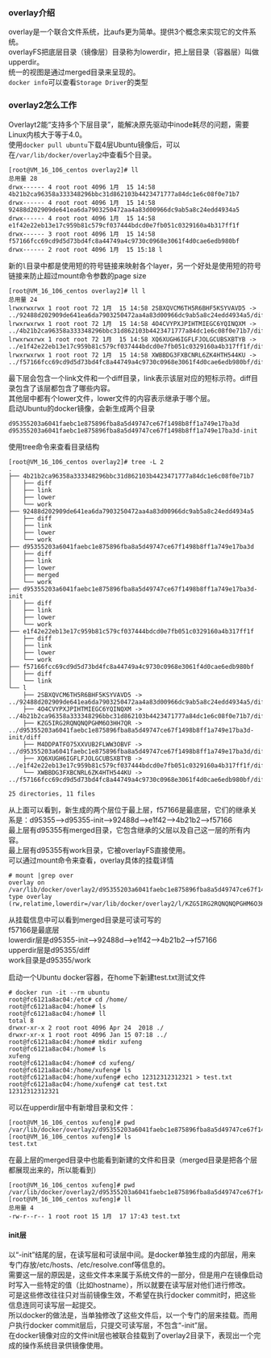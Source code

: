 ### overlay介绍
overlay是一个联合文件系统，比aufs更为简单。提供3个概念来实现它的文件系统。   
overlayFS把底层目录（镜像层）目录称为lowerdir，把上层目录（容器层）叫做upperdir。   
统一的视图是通过merged目录来呈现的。   
`docker info`可以查看`Storage Driver`的类型
### overlay2怎么工作
Overlayt2能“支持多个下层目录”，能解决原先驱动中inode耗尽的问题，需要Linux内核大于等于4.0。  
使用`docker pull ubuntu`下载4层Ubuntu镜像后，可以在`/var/lib/docker/overlay2`中查看5个目录。
```
[root@VM_16_106_centos overlay2]# ll
总用量 28
drwx------ 4 root root 4096 1月  15 14:58 4b21b2ca96358a333348296bbc31d862103b4423471777a84dc1e6c08f0e71b7
drwx------ 4 root root 4096 1月  15 14:58 92488d202909de641ea6da7903250472aa4a83d00966dc9ab5a8c24edd4934a5
drwx------ 4 root root 4096 1月  15 14:58 e1f42e22eb13e17c959b81c579cf037444bdcd0e7fb051c0329160a4b317ff1f
drwx------ 3 root root 4096 1月  15 14:58 f57166fcc69cd9d5d73bd4fc8a44749a4c9730c0968e3061f4d0cae6edb980bf
drwx------ 2 root root 4096 1月  15 15:18 l
```

新的`l`目录中都是使用短的符号链接来映射各个layer，另一个好处是使用短的符号链接来防止超过mount命令参数的page size
```
[root@VM_16_106_centos overlay2]# ll l
总用量 24
lrwxrwxrwx 1 root root 72 1月  15 14:58 2SBXQVCM6TH5R6BHF5KSYVAVD5 -> ../92488d202909de641ea6da7903250472aa4a83d00966dc9ab5a8c24edd4934a5/diff
lrwxrwxrwx 1 root root 72 1月  15 14:58 4O4CVYPXJPIHTMIEGC6YQINQXM -> ../4b21b2ca96358a333348296bbc31d862103b4423471777a84dc1e6c08f0e71b7/diff
lrwxrwxrwx 1 root root 72 1月  15 14:58 XQ6XUGH6IGFLFJOLGCUBSXBTYB -> ../e1f42e22eb13e17c959b81c579cf037444bdcd0e7fb051c0329160a4b317ff1f/diff
lrwxrwxrwx 1 root root 72 1月  15 14:58 XWBBDG3FXBCNRL6ZK4HTH544KU -> ../f57166fcc69cd9d5d73bd4fc8a44749a4c9730c0968e3061f4d0cae6edb980bf/diff
```
最下层会包含一个link文件和一个diff目录，link表示该层对应的短标示符。diff目录包含了该层都包含了哪些内容。  
其他层中都有个lower文件，lower文件的内容表示继承于哪个层。  
启动Ubuntu的docker镜像，会新生成两个目录
```
d95355203a6041faebc1e875896fba8a5d49747ce67f1498b8ff1a749e17ba3d
d95355203a6041faebc1e875896fba8a5d49747ce67f1498b8ff1a749e17ba3d-init
```
使用tree命令来查看目录结构
```
[root@VM_16_106_centos overlay2]# tree -L 2
.
├── 4b21b2ca96358a333348296bbc31d862103b4423471777a84dc1e6c08f0e71b7
│   ├── diff
│   ├── link
│   ├── lower
│   └── work
├── 92488d202909de641ea6da7903250472aa4a83d00966dc9ab5a8c24edd4934a5
│   ├── diff
│   ├── link
│   ├── lower
│   └── work
├── d95355203a6041faebc1e875896fba8a5d49747ce67f1498b8ff1a749e17ba3d
│   ├── diff
│   ├── link
│   ├── lower
│   ├── merged
│   └── work
├── d95355203a6041faebc1e875896fba8a5d49747ce67f1498b8ff1a749e17ba3d-init
│   ├── diff
│   ├── link
│   ├── lower
│   └── work
├── e1f42e22eb13e17c959b81c579cf037444bdcd0e7fb051c0329160a4b317ff1f
│   ├── diff
│   ├── link
│   ├── lower
│   └── work
├── f57166fcc69cd9d5d73bd4fc8a44749a4c9730c0968e3061f4d0cae6edb980bf
│   ├── diff
│   └── link
└── l
    ├── 2SBXQVCM6TH5R6BHF5KSYVAVD5 -> ../92488d202909de641ea6da7903250472aa4a83d00966dc9ab5a8c24edd4934a5/diff
    ├── 4O4CVYPXJPIHTMIEGC6YQINQXM -> ../4b21b2ca96358a333348296bbc31d862103b4423471777a84dc1e6c08f0e71b7/diff
    ├── KZG5IRG2RQNQNQPGHM6O3HH7QR -> ../d95355203a6041faebc1e875896fba8a5d49747ce67f1498b8ff1a749e17ba3d-init/diff
    ├── M4DDPATFO75XXVUB2FLWW3OBVF -> ../d95355203a6041faebc1e875896fba8a5d49747ce67f1498b8ff1a749e17ba3d/diff
    ├── XQ6XUGH6IGFLFJOLGCUBSXBTYB -> ../e1f42e22eb13e17c959b81c579cf037444bdcd0e7fb051c0329160a4b317ff1f/diff
    └── XWBBDG3FXBCNRL6ZK4HTH544KU -> ../f57166fcc69cd9d5d73bd4fc8a44749a4c9730c0968e3061f4d0cae6edb980bf/diff

25 directories, 11 files
```
从上面可以看到，新生成的两个层位于最上层，f57166是最底层，它们的继承关系是：d95355—->d95355-init—->92488d—->e1f42—->4b21b2—->f57166   
最上层有d95355有merged目录，它包含继承的父层以及自己这一层的所有内容。  
最上层有d95355有work目录，它被overlayFS直接使用。  
可以通过mount命令来查看，overlay具体的挂载详情
```
# mount |grep over
overlay on /var/lib/docker/overlay2/d95355203a6041faebc1e875896fba8a5d49747ce67f1498b8ff1a749e17ba3d/merged type overlay (rw,relatime,lowerdir=/var/lib/docker/overlay2/l/KZG5IRG2RQNQNQPGHM6O3HH7QR:/var/lib/docker/overlay2/l/2SBXQVCM6TH5R6BHF5KSYVAVD5:/var/lib/docker/overlay2/l/XQ6XUGH6IGFLFJOLGCUBSXBTYB:/var/lib/docker/overlay2/l/4O4CVYPXJPIHTMIEGC6YQINQXM:/var/lib/docker/overlay2/l/XWBBDG3FXBCNRL6ZK4HTH544KU,upperdir=/var/lib/docker/overlay2/d95355203a6041faebc1e875896fba8a5d49747ce67f1498b8ff1a749e17ba3d/diff,workdir=/var/lib/docker/overlay2/d95355203a6041faebc1e875896fba8a5d49747ce67f1498b8ff1a749e17ba3d/work)
```
从挂载信息中可以看到merged目录是可读可写的  
f57166是最底层  
lowerdir层是d95355-init—->92488d—->e1f42—->4b21b2—->f57166   
upperdir层是d95355/diff   
work目录是d95355/work   
   
启动一个Ubuntu docker容器，在home下新建test.txt测试文件
```
# docker run -it --rm ubuntu
root@fc6121a8ac04:/etc# cd /home/
root@fc6121a8ac04:/home# ls
root@fc6121a8ac04:/home# ll
total 8
drwxr-xr-x 2 root root 4096 Apr 24  2018 ./
drwxr-xr-x 1 root root 4096 Jan 15 07:18 ../
root@fc6121a8ac04:/home# mkdir xufeng
root@fc6121a8ac04:/home# ls
xufeng
root@fc6121a8ac04:/home# cd xufeng/
root@fc6121a8ac04:/home/xufeng# ls
root@fc6121a8ac04:/home/xufeng# echo 12312312312321 > test.txt
root@fc6121a8ac04:/home/xufeng# cat test.txt
12312312312321
```
可以在upperdir层中有新增目录和文件：
```
[root@VM_16_106_centos xufeng]# pwd
/var/lib/docker/overlay2/d95355203a6041faebc1e875896fba8a5d49747ce67f1498b8ff1a749e17ba3d/diff/home/xufeng
[root@VM_16_106_centos xufeng]# ls
test.txt
```
在最上层的merged目录中也能看到新建的文件和目录（merged目录是把各个层都展现出来的，所以能看到）
```
[root@VM_16_106_centos xufeng]# pwd
/var/lib/docker/overlay2/d95355203a6041faebc1e875896fba8a5d49747ce67f1498b8ff1a749e17ba3d/merged/home/xufeng
[root@VM_16_106_centos xufeng]# ll
总用量 4
-rw-r--r-- 1 root root 15 1月  17 17:43 test.txt
```
#### init层  
以“-init”结尾的层，在读写层和可读层中间。是docker单独生成的内部层，用来专门存放/etc/hosts、/etc/resolve.conf等信息的。  
需要这一层的原因是，这些文件本来属于系统文件的一部分，但是用户在镜像启动时写入一些特定的值（比如hostname），所以就要在读写层对他们进行修改。  
可是这些修改往往只对当前镜像生效，不希望在执行docker commit时，把这些信息连同可读写层一起提交。  
所以docker的做法是，当单独修改了这些文件后，以一个专门的层来挂载。而用户执行docker commit层后，只提交可读写层，不包含“-init”层。  
在docker镜像对应的文件init层也被联合挂载到了overlay2目录下，表现出一个完成的操作系统目录供镜像使用。
